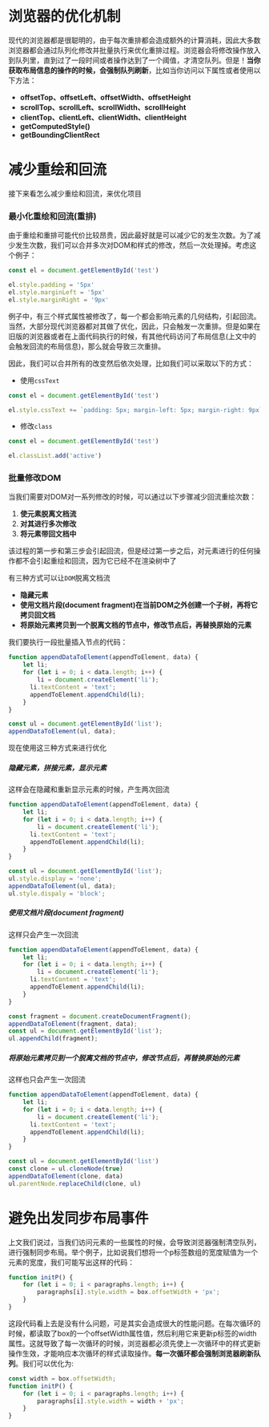 
# 浏览器的优化机制

现代的浏览器都是很聪明的，由于每次重排都会造成额外的计算消耗，因此大多数浏览器都会通过队列化修改并批量执行来优化重排过程。浏览器会将修改操作放入到队列里，直到过了一段时间或者操作达到了一个阈值，才清空队列。但是！**当你获取布局信息的操作的时候，会强制队列刷新**，比如当你访问以下属性或者使用以下方法：

- **offsetTop、offsetLeft、offsetWidth、offsetHeight**
- **scrollTop、scrollLeft、scrollWidth、scrollHeight**
- **clientTop、clientLeft、clientWidth、clientHeight**
- **getComputedStyle()**
- **getBoundingClientRect**

# 减少重绘和回流

接下来看怎么减少重绘和回流，来优化项目

### 最小化重绘和回流(重排)

由于重绘和重排可能代价比较昂贵，因此最好就是可以减少它的发生次数。为了减少发生次数，我们可以合并多次对DOM和样式的修改，然后一次处理掉。考虑这个例子：

```javascript
const el = document.getElementById('test')

el.style.padding = '5px'
el.style.marginLeft = '5px'
el.style.marginRight = '9px'
```

例子中，有三个样式属性被修改了，每一个都会影响元素的几何结构，引起回流。当然，大部分现代浏览器都对其做了优化，因此，只会触发一次重排。但是如果在旧版的浏览器或者在上面代码执行的时候，有其他代码访问了布局信息(上文中的会触发回流的布局信息)，那么就会导致三次重排。

因此，我们可以合并所有的改变然后依次处理，比如我们可以采取以下的方式：

- 使用`cssText`

```javascript
const el = document.getElementById('test')

el.style.cssText += `padding: 5px; margin-left: 5px; margin-right: 9px`
```

- 修改`class`

```javascript
const el = document.getElementById('test')

el.classList.add('active')
```

### 批量修改DOM

当我们需要对DOM对一系列修改的时候，可以通过以下步骤减少回流重绘次数：

1. **使元素脱离文档流**
2. **对其进行多次修改**
3. **将元素带回文档中**

该过程的第一步和第三步会引起回流，但是经过第一步之后，对元素进行的任何操作都不会引起重绘和回流，因为它已经不在渲染树中了

有三种方式可以让`DOM`脱离文档流

- **隐藏元素**
- **使用文档片段(document fragment)在当前DOM之外创建一个子树，再将它拷贝回文档**
- **将原始元素拷贝到一个脱离文档的节点中，修改节点后，再替换原始的元素**

我们要执行一段批量插入节点的代码：

```javascript
function appendDataToElement(appendToElement, data) {
    let li;
    for (let i = 0; i < data.length; i++) {
    	li = document.createElement('li');
      li.textContent = 'text';
      appendToElement.appendChild(li);
    }
}

const ul = document.getElementById('list');
appendDataToElement(ul, data);
```

现在使用这三种方式来进行优化

##### 隐藏元素，拼接元素，显示元素

这样会在隐藏和重新显示元素的时候，产生两次回流

```javascript
function appendDataToElement(appendToElement, data) {
    let li;
    for (let i = 0; i < data.length; i++) {
    	li = document.createElement('li');
      li.textContent = 'text';
      appendToElement.appendChild(li);
    }
}

const ul = document.getElementById('list');
ul.style.display = 'none';
appendDataToElement(ul, data);
ul.style.dispaly = 'block';
```

##### 使用文档片段(document fragment)

这样只会产生一次回流

```javascript
function appendDataToElement(appendToElement, data) {
    let li;
    for (let i = 0; i < data.length; i++) {
    	li = document.createElement('li');
      li.textContent = 'text';
      appendToElement.appendChild(li);
    }
}

const fragment = document.createDocumentFragment();
appendDataToElement(fragment, data);
const ul = document.getElementById('list');
ul.appendChild(fragment);
```

##### 将原始元素拷贝到一个脱离文档的节点中，修改节点后，再替换原始的元素

这样也只会产生一次回流

```javascript
function appendDataToElement(appendToElement, data) {
    let li;
    for (let i = 0; i < data.length; i++) {
    	li = document.createElement('li');
      li.textContent = 'text';
      appendToElement.appendChild(li);
    }
}

const ul = document.getElementById('list')
const clone = ul.cloneNode(true)
appendDataToElement(clone, data)
ul.parentNode.replaceChild(clone, ul)
```

# 避免出发同步布局事件

上文我们说过，当我们访问元素的一些属性的时候，会导致浏览器强制清空队列，进行强制同步布局。举个例子，比如说我们想将一个p标签数组的宽度赋值为一个元素的宽度，我们可能写出这样的代码：

```javascript
function initP() {
    for (let i = 0; i < paragraphs.length; i++) {
        paragraphs[i].style.width = box.offsetWidth + 'px';
    }
}
```

这段代码看上去是没有什么问题，可是其实会造成很大的性能问题。在每次循环的时候，都读取了box的一个offsetWidth属性值，然后利用它来更新p标签的width属性。这就导致了每一次循环的时候，浏览器都必须先使上一次循环中的样式更新操作生效，才能响应本次循环的样式读取操作。**每一次循环都会强制浏览器刷新队列**。我们可以优化为:

```javascript
const width = box.offsetWidth;
function initP() {
    for (let i = 0; i < paragraphs.length; i++) {
        paragraphs[i].style.width = width + 'px';
    }
}
```